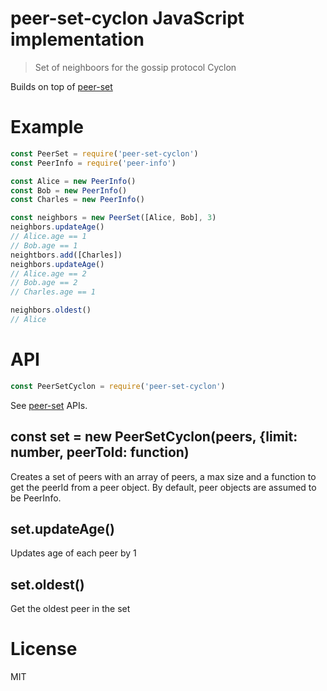 peer-set-cyclon JavaScript implementation
==================================

> Set of neighboors for the gossip protocol Cyclon

Builds on top of [peer-set](https://github.com/nicola/js-peer-set)

# Example

```js
const PeerSet = require('peer-set-cyclon')
const PeerInfo = require('peer-info')

const Alice = new PeerInfo()
const Bob = new PeerInfo()
const Charles = new PeerInfo()

const neighbors = new PeerSet([Alice, Bob], 3)
neighbors.updateAge()
// Alice.age == 1
// Bob.age == 1
neightbors.add([Charles])
neighbors.updateAge()
// Alice.age == 2
// Bob.age == 2
// Charles.age == 1

neighbors.oldest()
// Alice
```

# API

```js
const PeerSetCyclon = require('peer-set-cyclon')
```

See [peer-set](https://github.com/nicola/js-peer-set) APIs.

## const set = new PeerSetCyclon(peers, {limit: number, peerToId: function)

Creates a set of peers with an array of peers, a max size and a function to get the peerId from a peer object. By default, peer objects are assumed to be PeerInfo.

## set.updateAge()

Updates age of each peer by 1

## set.oldest()

Get the oldest peer in the set

# License

MIT